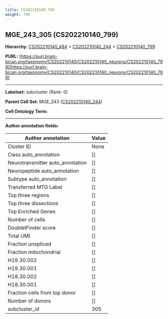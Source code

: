 ```yaml
---
title: CS202210140_799
weight: 799
---
```

## MGE_243_305 (CS202210140_799)
<b>Hierarchy: </b>
[CS202210140_484](../CS202210140_484) >
[CS202210140_244](../CS202210140_244) >
[CS202210140_799](../CS202210140_799)

**PURL:** [https://purl.brain-bican.org/taxonomy/CS202210140/CS202210140_neurons/CS202210140_799](https://purl.brain-bican.org/taxonomy/CS202210140/CS202210140_neurons/CS202210140_799)

---


**Labelset:** subcluster (Rank: 0)

**Parent Cell Set:** MGE_243 ([CS202210140_244](../CS202210140_244))



**Cell Ontology Term:** 

[MARKER GENES.]: #


---

[TRANSFERRED ANNOTATIONS.]: #


[AUTHOR ANNOTATION FIELDS.]: #


**Author annotation fields:**

| Author annotation | Value |
|-------------------|-------|
|Cluster ID|None|
|Class auto_annotation|[]|
|Neurotransmitter auto_annotation|[]|
|Neuropeptide auto_annotation|[]|
|Subtype auto_annotation|[]|
|Transferred MTG Label|[]|
|Top three regions|[]|
|Top three dissections|[]|
|Top Enriched Genes|[]|
|Number of cells|[]|
|DoubletFinder score|[]|
|Total UMI|[]|
|Fraction unspliced|[]|
|Fraction mitochondrial|[]|
|H19.30.002|[]|
|H19.30.001|[]|
|H18.30.002|[]|
|H18.30.001|[]|
|Fraction cells from top donor|[]|
|Number of donors|[]|
|subcluster_id|305|
